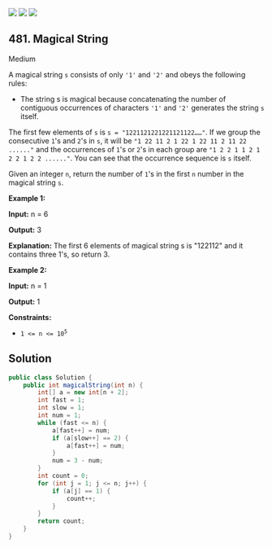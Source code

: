 [![](https://img.shields.io/github/stars/javadev/LeetCode-in-Java?label=Stars&style=flat-square)](https://github.com/javadev/LeetCode-in-Java)
[![](https://img.shields.io/github/forks/javadev/LeetCode-in-Java?label=Fork%20me%20on%20GitHub%20&style=flat-square)](https://github.com/javadev/LeetCode-in-Java/fork)
[![](https://img.shields.io/badge/-LeetCode%20in%20Kotlin-blue?style=flat-square)](https://github.com/javadev/LeetCode-in-Kotlin)

## 481\. Magical String

Medium

A magical string `s` consists of only `'1'` and `'2'` and obeys the following rules:

*   The string s is magical because concatenating the number of contiguous occurrences of characters `'1'` and `'2'` generates the string `s` itself.

The first few elements of `s` is `s = "1221121221221121122……"`. If we group the consecutive `1`'s and `2`'s in `s`, it will be `"1 22 11 2 1 22 1 22 11 2 11 22 ......"` and the occurrences of `1`'s or `2`'s in each group are `"1 2 2 1 1 2 1 2 2 1 2 2 ......"`. You can see that the occurrence sequence is `s` itself.

Given an integer `n`, return the number of `1`'s in the first `n` number in the magical string `s`.

**Example 1:**

**Input:** n = 6

**Output:** 3

**Explanation:** The first 6 elements of magical string s is "122112" and it contains three 1's, so return 3.

**Example 2:**

**Input:** n = 1

**Output:** 1

**Constraints:**

*   <code>1 <= n <= 10<sup>5</sup></code>

## Solution

```java
public class Solution {
    public int magicalString(int n) {
        int[] a = new int[n + 2];
        int fast = 1;
        int slow = 1;
        int num = 1;
        while (fast <= n) {
            a[fast++] = num;
            if (a[slow++] == 2) {
                a[fast++] = num;
            }
            num = 3 - num;
        }
        int count = 0;
        for (int j = 1; j <= n; j++) {
            if (a[j] == 1) {
                count++;
            }
        }
        return count;
    }
}
```